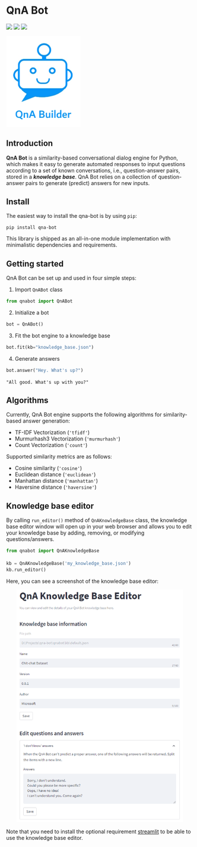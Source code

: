 # QnA Bot

![](https://img.shields.io/badge/version-v0.1.1-green)
![](https://img.shields.io/badge/python-3.7%20%7C%203.8%20%7C%203.9-blue)
![](https://github.com/msamsami/qna-bot/actions/workflows/python-publish.yml/badge.svg)

<p>
<img src="logo.jpg" alt="QnA Bot logo" width="200"/>
<br>
</p>

## Introduction

**QnA Bot** is a similarity-based conversational dialog engine for Python, which makes it easy
to generate automated responses to input questions according to a set of known conversations, i.e.,
question-answer pairs, stored in a ***knowledge base***. QnA Bot relies on a collection
of question-answer pairs to generate (predict) answers for new inputs.

## Install

The easiest way to install the qna-bot is by using `pip`:
```shell
pip install qna-bot
```
This library is shipped as an all-in-one module implementation with minimalistic
dependencies and requirements.

## Getting started

QnA Bot can be set up and used in four simple steps:

1. Import `QnABot` class

```python
from qnabot import QnABot
```

2. Initialize a bot
```python
bot = QnABot()
```

3. Fit the bot engine to a knowledge base
```python
bot.fit(kb="knowledge_base.json")
```

4. Generate answers
```python
bot.answer("Hey. What's up?")
```
`"All good. What's up with you?"`

## Algorithms

Currently, QnA Bot engine supports the following algorithms for similarity-based answer generation:
- TF-IDF Vectorization (`'tfidf'`)
- Murmurhash3 Vectorization (`'murmurhash'`)
- Count Vectorization (`'count'`)

Supported similarity metrics are as follows:
- Cosine similarity (`'cosine'`)
- Euclidean distance (`'euclidean'`)
- Manhattan distance (`'manhattan'`)
- Haversine distance (`'haversine'`)

## Knowledge base editor

By calling `run_editor()` method of `QnAKnowledgeBase` class, the knowledge base editor window will open up in
your web browser and allows you to edit your knowledge base by adding, removing, or modifying questions/answers.

```python
from qnabot import QnAKnowledgeBase

kb = QnAKnowledgeBase('my_knowledge_base.json')
kb.run_editor()
```

Here, you can see a screenshot of the knowledge base editor:

<div style="text-align:center">
<img src="docs/kb_editor.png" alt="QnA Bot Knowledge Base Editor" width="450"/>
</div>

Note that you need to install the optional requirement [streamlit](https://streamlit.io/)
to be able to use the knowledge base editor.